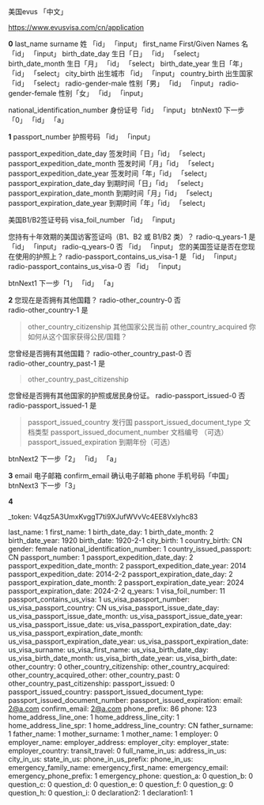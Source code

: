 美国evus 「中文」

https://www.evusvisa.com/cn/application

**0**
last_name           surname 姓          「id」  「input」
first_name          First/Given Names 名「id」  「input」
birth_date_day      生日「日」          「id」  「select」
birth_date_month    生日「月」          「id」  「select」
birth_date_year     生日「年」          「id」  「select」
city_birth          出生城市            「id」  「input」
country_birth       出生国家            「id」  「select」
radio-gender-male   性别「男」          「id」  「input」
radio-gender-female 性别「女」          「id」  「input」

national_identification_number  身份证号「id」  「input」
btnNext0            下一步「0」         「id」  「a」

**1**
passport_number     护照号码            「id」  「input」

passport_expedition_date_day    签发时间「日」「id」  「select」
passport_expedition_date_month  签发时间「月」「id」  「select」
passport_expedition_date_year   签发时间「年」「id」  「select」
passport_expiration_date_day    到期时间「日」「id」  「select」    
passport_expiration_date_month  到期时间「月」「id」  「select」    
passport_expiration_date_year   到期时间「年」「id」  「select」    

美国B1/B2签证号码
visa_foil_number    「id」  「input」

您持有十年效期的美国访客签证吗（B1、B2 或 B1/B2 类）？
radio-q_years-1     是  「id」  「input」
radio-q_years-0     否  「id」  「input」
您的美国签证是否在您现在使用的护照上？
radio-passport_contains_us_visa-1   是  「id」  「input」
radio-passport_contains_us_visa-0   否  「id」  「input」

btnNext1    下一步「1」         「id」  「a」

**2**
您现在是否拥有其他国籍？
radio-other_country-0    否  
radio-other_country-1    是   
> other_country_citizenship   其他国家公民当前
> other_country_acquired      你如何从这个国家获得公民/国籍？

您曾经是否拥有其他国籍？
radio-other_country_past-0    否  
radio-other_country_past-1    是   
> other_country_past_citizenship

您曾经是否拥有其他国家的护照或居民身份证。
radio-passport_issued-0    否  
radio-passport_issued-1    是   

> passport_issued_country         发行国
> passport_issued_document_type   文档类型
> passport_issued_document_number 文档编号 （可选）
> passport_issued_expiration      到期年份（可选）

btnNext2    下一步「2」         「id」  「a」

**3**
email           电子邮箱
confirm_email   确认电子邮箱
phone           手机号码「中国」
btnNext3        下一步「3」

**4**





<input type="hidden" name="_token" value="V4qz5A3UmxKvggT7ti9XJufWVvVc4EE8Vxlyhc83">

_token: V4qz5A3UmxKvggT7ti9XJufWVvVc4EE8Vxlyhc83


last_name: 1
first_name: 1
birth_date_day: 1
birth_date_month: 2
birth_date_year: 1920
birth_date: 1920-2-1
city_birth: 1
country_birth: CN
gender: female
national_identification_number: 1
country_issued_passport: CN
passport_number: 1
passport_expedition_date_day: 2
passport_expedition_date_month: 2
passport_expedition_date_year: 2014
passport_expedition_date: 2014-2-2
passport_expiration_date_day: 2
passport_expiration_date_month: 2
passport_expiration_date_year: 2024
passport_expiration_date: 2024-2-2
q_years: 1
visa_foil_number: 11
passport_contains_us_visa: 1
us_visa_passport_number: 
us_visa_passport_country: CN
us_visa_passport_issue_date_day: 
us_visa_passport_issue_date_month: 
us_visa_passport_issue_date_year: 
us_visa_passport_issue_date: 
us_visa_passport_expiration_date_day: 
us_visa_passport_expiration_date_month: 
us_visa_passport_expiration_date_year: 
us_visa_passport_expiration_date: 
us_visa_surname: 
us_visa_first_name: 
us_visa_birth_date_day: 
us_visa_birth_date_month: 
us_visa_birth_date_year: 
us_visa_birth_date: 
other_country: 0
other_country_citizenship: 
other_country_acquired: 
other_country_acquired_other: 
other_country_past: 0
other_country_past_citizenship: 
passport_issued: 0
passport_issued_country: 
passport_issued_document_type: 
passport_issued_document_number: 
passport_issued_expiration: 
email: 2@a.com
confirm_email: 2@a.com
phone_prefix: 86
phone: 123
home_address_line_one: 1
home_address_line_city: 1
home_address_line_spr: 1
home_address_line_country: CN
father_surname: 1
father_name: 1
mother_surname: 1
mother_name: 1
employer: 0
employer_name: 
employer_address: 
employer_city: 
employer_state: 
employer_country: 
transit_travel: 0
full_name_in_us: 
address_in_us: 
city_in_us: 
state_in_us: 
phone_in_us_prefix: 
phone_in_us: 
emergency_family_name: 
emergency_first_name: 
emergency_email: 
emergency_phone_prefix: 1
emergency_phone: 
question_a: 0
question_b: 0
question_c: 0
question_d: 0
question_e: 0
question_f: 0
question_g: 0
question_h: 0
question_i: 0
declaration2: 1
declaration1: 1